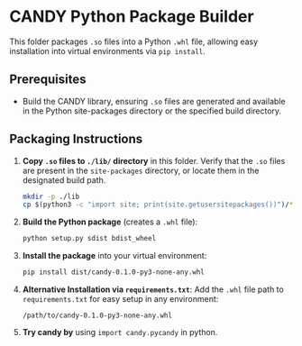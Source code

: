 # CANDY Python Package Builder

This folder packages `.so` files into a Python `.whl` file, allowing easy installation into virtual environments via `pip install`.

## Prerequisites
- Build the CANDY library, ensuring `.so` files are generated and available in the Python site-packages directory or the specified build directory.

## Packaging Instructions

1. **Copy `.so` files to `./lib/` directory** in this folder. Verify that the `.so` files are present in the `site-packages` directory, or locate them in the designated build path.

    ```bash
    mkdir -p ./lib
    cp $(python3 -c "import site; print(site.getusersitepackages())")/*.so ./lib/
    ```

2. **Build the Python package** (creates a `.whl` file):

    ```bash
    python setup.py sdist bdist_wheel
    ```

3. **Install the package** into your virtual environment:

    ```bash
    pip install dist/candy-0.1.0-py3-none-any.whl
    ```

4. **Alternative Installation via `requirements.txt`**:
   Add the `.whl` file path to `requirements.txt` for easy setup in any environment:

    ```
    /path/to/candy-0.1.0-py3-none-any.whl
    ```

5. **Try candy by** using `import candy.pycandy` in python.